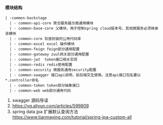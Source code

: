  #### 模块结构
```
| -common-backstage
  | - common-api-core 聚合服务器方面通用模块
  | - common-base-core 父模块，用于控制spring cloud版本号，其他微服务必须继承该模块
  | - common-core 存放封装的公用代码库
  | - common-excel excel 操作模块
  | - common-feign feign部分通用配置
  | - common-gateway zuul网关部分通用配置
  | - common-jwt  token接口相关实现
  | - common-redis redis使用配置
  | - common-security 微服务通用security配置
  | - common-swagger 接口api说明，前后端交互使用。注意api接口包名要以*.controller命名
  | - common-token token部分抽象接口
  | - common-web web部分通用代码
```

1. swagger 源码导读
2. https://yq.aliyun.com/articles/599809
3. spring data jpa 扩展默认查询方法 https://www.tianmaying.com/tutorial/spring-jpa-custom-all